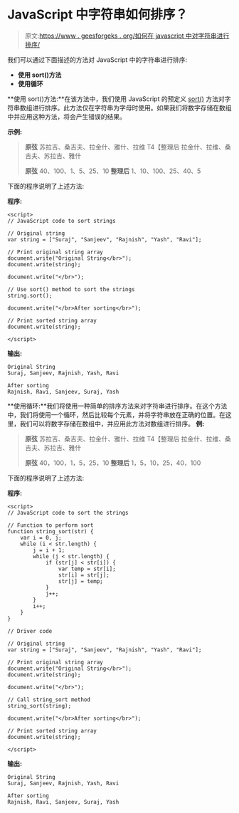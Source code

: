 # JavaScript 中字符串如何排序？

> 原文:[https://www . geesforgeks . org/如何在 javascript 中对字符串进行排序/](https://www.geeksforgeeks.org/how-to-sort-strings-in-javascript/)

我们可以通过下面描述的方法对 JavaScript 中的字符串进行排序:

*   **使用 sort()方法**
*   **使用循环**

**使用 sort()方法:**在该方法中，我们使用 JavaScript 的预定义 [sort()](https://www.geeksforgeeks.org/javascript-array-sort/) 方法对字符串数组进行排序。此方法仅在字符串为字母时使用。如果我们将数字存储在数组中并应用这种方法，将会产生错误的结果。

**示例:**

> **原弦**
> 苏拉吉、桑吉夫、拉金什、雅什、拉维
> T4【整理后
> 拉金什、拉维、桑吉夫、苏拉吉、雅什
> 
> **原弦**
> 40、100、1、5、25、10
> **整理后**
> 1、10、100、25、40、5

下面的程序说明了上述方法:

**程序:**

```
<script>
// JavaScript code to sort strings

// Original string
var string = ["Suraj", "Sanjeev", "Rajnish", "Yash", "Ravi"];

// Print original string array
document.write("Original String</br>");
document.write(string);

document.write("</br>");

// Use sort() method to sort the strings
string.sort();

document.write("</br>After sorting</br>");

// Print sorted string array
document.write(string);

</script>                    
```

**输出:**

```
Original String
Suraj, Sanjeev, Rajnish, Yash, Ravi

After sorting
Rajnish, Ravi, Sanjeev, Suraj, Yash

```

**使用循环:**我们将使用一种简单的排序方法来对字符串进行排序。在这个方法中，我们将使用一个循环，然后比较每个元素，并将字符串放在正确的位置。在这里，我们可以将数字存储在数组中，并应用此方法对数组进行排序。
**例:**

> **原弦**
> 苏拉吉、桑吉夫、拉金什、雅什、拉维
> T4【整理后
> 拉金什、拉维、桑吉夫、苏拉吉、雅什
> 
> **原弦**
> 40，100，1，5，25，10
> **整理后**
> 1，5，10，25，40，100

下面的程序说明了上述方法:

**程序:**

```
<script>
// JavaScript code to sort the strings

// Function to perform sort
function string_sort(str) {
    var i = 0, j;
    while (i < str.length) {
        j = i + 1;
        while (j < str.length) {
            if (str[j] < str[i]) {
                var temp = str[i];
                str[i] = str[j];
                str[j] = temp;
            }
            j++;
        }
        i++;
    }
}

// Driver code

// Original string
var string = ["Suraj", "Sanjeev", "Rajnish", "Yash", "Ravi"];

// Print original string array
document.write("Original String</br>");
document.write(string);

document.write("</br>");

// Call string_sort method
string_sort(string);

document.write("</br>After sorting</br>");

// Print sorted string array
document.write(string);

</script>                                  
```

**输出:**

```
Original String
Suraj, Sanjeev, Rajnish, Yash, Ravi

After sorting
Rajnish, Ravi, Sanjeev, Suraj, Yash

```